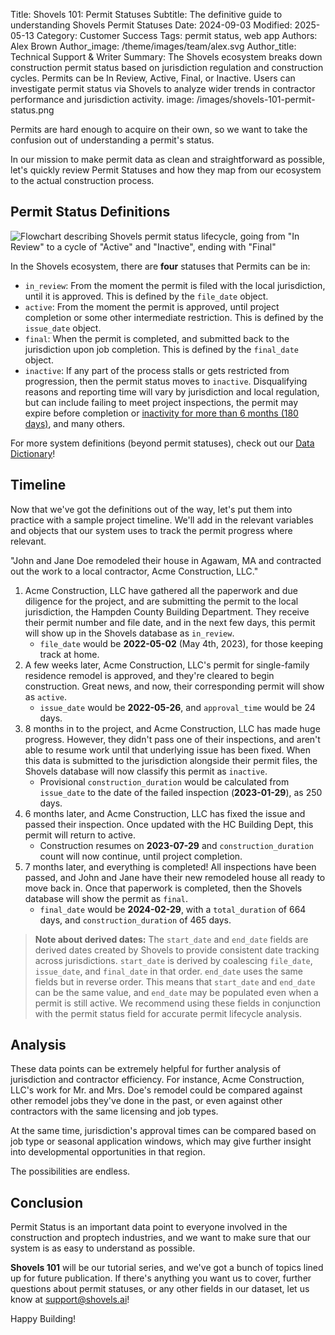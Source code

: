 Title: Shovels 101: Permit Statuses
Subtitle: The definitive guide to understanding Shovels Permit Statuses
Date: 2024-09-03
Modified: 2025-05-13
Category: Customer Success
Tags: permit status, web app
Authors: Alex Brown
Author_image: /theme/images/team/alex.svg
Author_title: Technical Support & Writer
Summary: The Shovels ecosystem breaks down construction permit status based on jurisdiction regulation and construction cycles. Permits can be In Review, Active, Final, or Inactive. Users can investigate permit status via Shovels to analyze wider trends in contractor performance and jurisdiction activity. 
image: /images/shovels-101-permit-status.png


Permits are hard enough to acquire on their own, so we want to take the confusion out of understanding a permit's status. 

In our mission to make permit data as clean and straightforward as possible, let's quickly review Permit Statuses and how they map from our ecosystem to the actual construction process.

## Permit Status Definitions

![Flowchart describing Shovels permit status lifecycle, going from "In Review" to a cycle of "Active" and "Inactive", ending with "Final"](/images/permit-status-flowchart.png)

In the Shovels ecosystem, there are **four** statuses that Permits can be in:

* `in_review`: From the moment the permit is filed with the local jurisdiction, until it is approved. This is defined by the `file_date`  object.
* `active`: From the moment the permit is approved, until project completion or some other intermediate restriction. This is defined by the `issue_date`  object.
* `final`: When the permit is completed, and submitted back to the jurisdiction upon job completion. This is defined by the `final_date` object.
* `inactive`: If any part of the process stalls or gets restricted from progression, then the permit status moves to `inactive`. Disqualifying reasons and reporting time will vary by jurisdiction and local regulation, but can include failing to meet project inspections, the permit may expire before completion or [inactivity for more than 6 months (180 days)](https://ecode360.com/6567722#6567722), and many others.

For more system definitions (beyond permit statuses), check out our [Data Dictionary](https://docs.google.com/spreadsheets/d/1qiIxx37_-6vGfGp2i5pXv4w2FdsLsShjCqSVO5v6OMQ/edit?gid=249471341#gid=249471341)!

## Timeline

Now that we've got the definitions out of the way, let's put them into practice with a sample project timeline. We'll add in the relevant variables and objects that our system uses to track the permit progress where relevant.

"John and Jane Doe remodeled their house in Agawam, MA and contracted out the work to a local contractor, Acme Construction, LLC."

1. Acme Construction, LLC have gathered all the paperwork and due diligence for the project, and are submitting the permit to the local jurisdiction, the Hampden County Building Department. They receive their permit number and file date, and in the next few days, this permit will show up in the Shovels database as `in_review`. 
    * `file_date` would be **2022-05-02** (May 4th, 2023), for those keeping track at home.
2. A few weeks later, Acme Construction, LLC's permit for single-family residence remodel is approved, and they're cleared to begin construction. Great news, and now, their corresponding permit will show as `active`.
    * `issue_date` would be **2022-05-26**, and `approval_time` would be 24 days.
3. 8 months in to the project, and Acme Construction, LLC has made huge progress. However, they didn't pass one of their inspections, and aren't able to resume work until that underlying issue has been fixed. When this data is submitted to the jurisdiction alongside their permit files, the Shovels database will now classify this permit as `inactive`. 
    * Provisional `construction_duration` would be calculated from `issue_date` to the date of the failed inspection (**2023-01-29**), as 250 days.
4. 6 months later, and Acme Construction, LLC has fixed the issue and passed their inspection. Once updated with the HC Building Dept, this permit will return to active.
    * Construction resumes on **2023-07-29** and `construction_duration` count will now continue, until project completion. 
5. 7 months later, and everything is completed! All inspections have been passed, and John and Jane have their new remodeled house all ready to move back in. Once that paperwork is completed, then the Shovels database will show the permit as `final`. 
    * `final_date` would be **2024-02-29**, with a `total_duration` of 664 days, and `construction_duration` of 465 days.

> **Note about derived dates:** The `start_date` and `end_date` fields are derived dates created by Shovels to provide consistent date tracking across jurisdictions. `start_date` is derived by coalescing `file_date`, `issue_date`, and `final_date` in that order. `end_date` uses the same fields but in reverse order. This means that `start_date` and `end_date` can be the same value, and `end_date` may be populated even when a permit is still active. We recommend using these fields in conjunction with the permit status field for accurate permit lifecycle analysis.

## Analysis

These data points can be extremely helpful for further analysis of jurisdiction and contractor efficiency. For instance, Acme Construction, LLC's work for Mr. and Mrs. Doe's remodel could be compared against other remodel jobs they've done in the past, or even against other contractors with the same licensing and job types. 

At the same time, jurisdiction's approval times can be compared based on job type or seasonal application windows, which may give further insight into developmental opportunities in that region. 

The possibilities are endless.

## Conclusion

Permit Status is an important data point to everyone involved in the construction and proptech industries, and we want to make sure that our system is as easy to understand as possible. 

**Shovels 101** will be our tutorial series, and we've got a bunch of topics lined up for future publication. If there's anything you want us to cover, further questions about permit statuses, or any other fields in our dataset, let us know at [support@shovels.ai](mailto:support@shovels.ai)!

Happy Building!
